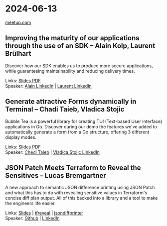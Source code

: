 # 2024-06-13

[meetup.com](https://www.meetup.com/de-DE/berner-go-meetup/events/297593978/)

## Improving the maturity of our applications through the use of an SDK – Alain Kolp, Laurent Brülhart

Discover how our SDK enables us to produce more secure applications, while guaranteeing maintainability and reducing delivery times.

Links: [Slides PDF](Baerner-Go-Meetup-by-BIT-Presentation1.pdf)  
Speaker: [Alain LinkedIn](https://www.linkedin.com/in/alain-kolp-185712127/) | [Laurent LinkedIn](https://www.linkedin.com/in/laurent-bruelhart/)

## Generate attractive Forms dynamically in Terminal – Chadi Taieb, Vladica Stojic

Bubble Tea is a powerful library for creating TUI (Text-based User Interface) applications in Go. Discover during our demo the features we've added to automatically generate a form from a Go structure, offering 3 different display modes.

Links: [Slides PDF](Baerner-Go-Meetup-by-BIT-Presentation2.pdf)  
Speaker: [Chedi Taieb](https://www.linkedin.com/in/chedi-taieb-987382177/) | [Vladica Stojic LinkedIn](https://www.linkedin.com/in/vladica-stojic-2859b92ba/)

## JSON Patch Meets Terraform to Reveal the Sensitives – Lucas Bremgartner

A new approach to semantic JSON difference printing using JSON Patch and what this has to do with revealing sensitive values in Terraform's concise diff plan output. All of this backed into a library and a tool to make the engineers life easier.

Links: [Slides](JSON-Patch-Meets-Terraform-to-Reveal-the-Sensitives_-_Lucas-Bremgartner.pdf) | [tfreveal](https://github.com/breml/tfreveal) | [jsondiffprinter](https://github.com/breml/jsondiffprinter)  
Speaker: [Github](https://github.com/breml) | [LinkedIn](https://www.linkedin.com/in/lucas-bremgartner-96b477)
